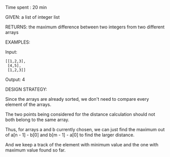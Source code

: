 Time spent : 20 min

GIVEN: a list of integer list

RETURNS: the maximum difference between two integers from two different arrays



EXAMPLES:

Input: 

```
[[1,2,3],
 [4,5],
 [1,2,3]]
```

Output: 4

DESIGN STRATEGY: 

Since the arrays are already sorted, we don't need to compare every element of the arrays.

The two points being considered for the distance calculation should not both belong to the same array.

Thus, for arrays a and b currently chosen, we can just find the maximum out of a[n - 1] - b[0] and b[m - 1] - a[0] to find the larger distance.

And we keep a track of the element with minimum value and the one with maximum value found so far.